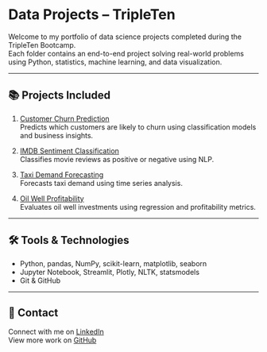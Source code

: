 # Data Projects – TripleTen

Welcome to my portfolio of data science projects completed during the TripleTen Bootcamp.  
Each folder contains an end-to-end project solving real-world problems using Python, statistics, machine learning, and data visualization.

---

## 📚 Projects Included

1. [Customer Churn Prediction](./Customer_Churn_Prediction/README.md)  
   Predicts which customers are likely to churn using classification models and business insights.

2. [IMDB Sentiment Classification](./IMDB_Sentiment_Classification/README.md)  
   Classifies movie reviews as positive or negative using NLP.

3. [Taxi Demand Forecasting](./Taxi_Demand_Forcasting/README.md)  
   Forecasts taxi demand using time series analysis.

4. [Oil Well Profitability](./Oil_Well_Profitability/README.md)  
   Evaluates oil well investments using regression and profitability metrics.

---

## 🛠️ Tools & Technologies

- Python, pandas, NumPy, scikit-learn, matplotlib, seaborn  
- Jupyter Notebook, Streamlit, Plotly, NLTK, statsmodels  
- Git & GitHub

---

## 🔗 Contact

Connect with me on [LinkedIn](https://www.linkedin.com/in/laninchowdhury)  
View more work on [GitHub](https://github.com/laninchowdhury)
